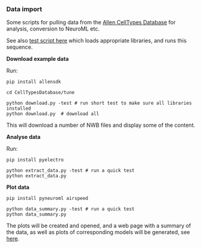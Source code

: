
### Data import

Some scripts for pulling data from the [Allen CellTypes Database](http://celltypes.brain-map.org/) for analysis, conversion to NeuroML etc.

See also [test script here](https://github.com/OpenSourceBrain/AllenInstituteNeuroML/blob/master/.github/workflows/non-omv.yml) which loads appropriate libraries, and runs this sequence.

**Download example data**

Run:

    pip install allensdk

    cd CellTypesDatabase/tune

    python download.py -test # run short test to make sure all libraries installed
    python download.py  # download all

This will download a number of NWB files and display some of the content.


**Analyse data**

Run:

    pip install pyelectro

    python extract_data.py -test # run a quick test
    python extract_data.py


**Plot data**

    pip install pyneuroml airspeed

    python data_summary.py -test # run a quick test
    python data_summary.py

The plots will be created and opened, and a web page with a summary of the data, as well as plots of corresponding models will be generated, see [here](https://github.com/OpenSourceBrain/AllenInstituteNeuroML/blob/master/CellTypesDatabase/data/summary/README.md).
